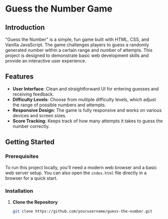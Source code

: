 # Guess the Number Game

## Introduction
"Guess the Number" is a simple, fun game built with HTML, CSS, and Vanilla JavaScript. The game challenges players to guess a randomly generated number within a certain range and number of attempts. This project is designed to demonstrate basic web development skills and provide an interactive user experience.

## Features
- **User Interface**: Clean and straightforward UI for entering guesses and receiving feedback.
- **Difficulty Levels**: Choose from multiple difficulty levels, which adjust the range of possible numbers and attempts.
- **Responsive Design**: The game is fully responsive and works on various devices and screen sizes.
- **Score Tracking**: Keeps track of how many attempts it takes to guess the number correctly.

## Getting Started

### Prerequisites
To run this project locally, you'll need a modern web browser and a basic web server setup. You can also open the `index.html` file directly in a browser for a quick start.

### Installation
1. **Clone the Repository**
   ```bash
   git clone https://github.com/yourusername/guess-the-number.git
